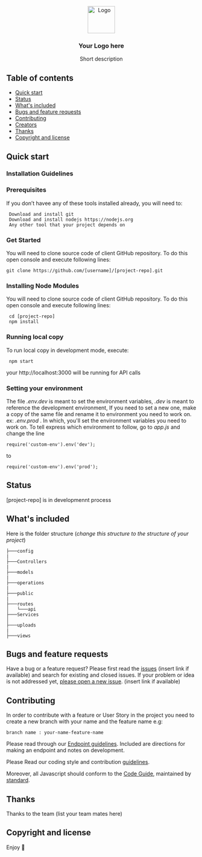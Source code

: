<p align="center">
  <a href="https://example.com/">
    <img src="https://via.placeholder.com/72" alt="Logo" width=72 height=72>
  </a>

  <h3 align="center">Your Logo here</h3>

  <p align="center">
    Short description
  </p>
</p>

## Table of contents

- [Quick start](#quick-start)
- [Status](#status)
- [What's included](#whats-included)
- [Bugs and feature requests](#bugs-and-feature-requests)
- [Contributing](#contributing)
- [Creators](#creators)
- [Thanks](#thanks)
- [Copyright and license](#copyright-and-license)

## Quick start

### Installation Guidelines

### Prerequisites

If you don’t havee any of these tools installed already, you will need to:

```
 Download and install git
 Download and install nodejs https://nodejs.org
 Any other tool that your project depends on
```

### Get Started

You will need to clone source code of client GitHub repository. To do this open console and execute following lines:

```shell
git clone https://github.com/[username]/[project-repo].git
```

### Installing Node Modules

You will need to clone source code of client GitHub repository. To do this open console and execute following lines:

```
 cd [project-repo]
 npm install
```

### Running local copy

To run local copy in development mode, execute:

```
 npm start
```

your http://localhost:3000 will be running for API calls

### Setting your environment

The file _.env.dev_ is meant to set the environment variables, _.dev_ is meant to reference the development environment,
If you need to set a new one, make a copy of the same file and rename it to environment you need to work on.
ex: _.env.prod_ .
In which, you'll set the environment variables you need to work on.
To tell express which environment to follow, go to _app.js_
and change the line

```
require('custom-env').env('dev');
```

to

```
require('custom-env').env('prod');
```

## Status

[project-repo] is in developmennt process

## What's included

Here is the folder structure (_change this structure to the structure of your project_)

```text
├───config
|
├───Controllers
|
├───models
|
├───operations
|
├───public
|
├───routes
│   └───api
├───Services
│
├───uploads
|
├───views
```

## Bugs and feature requests

Have a bug or a feature request? Please first read the [issues]() (insert link if available) and search for existing and closed issues. If your problem or idea is not addressed yet, [please open a new issue](). (insert link if available)

## Contributing

In order to contribute with a feature or User Story in the project you need to create a new branch with your name and the feature name e.g:

```text
branch name : your-name-feature-name
```

Please read through our [Endpoint guidelines](). Included are directions for making an endpoint and notes on development.

Please Read our coding style and contribution [guidelines]().

Moreover, all Javascript should conform to the [Code Guide](), maintained by [standard](https://github.com/standard/standard).

## Thanks

Thanks to the team (list your team mates here)

## Copyright and license

Enjoy :metal:
